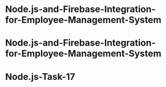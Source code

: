 # Node.js-and-Firebase-Integration-for-Employee-Management-System
# Node.js-and-Firebase-Integration-for-Employee-Management-System
# Node.js-Task-17
